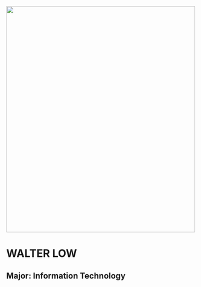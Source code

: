 <head>
  <img src = "/downloads/img_2188.jpg" width = "500" height = "600">
  <h1> WALTER LOW </h1>
  <h2> Major: Information Technology </h2>
</head>
